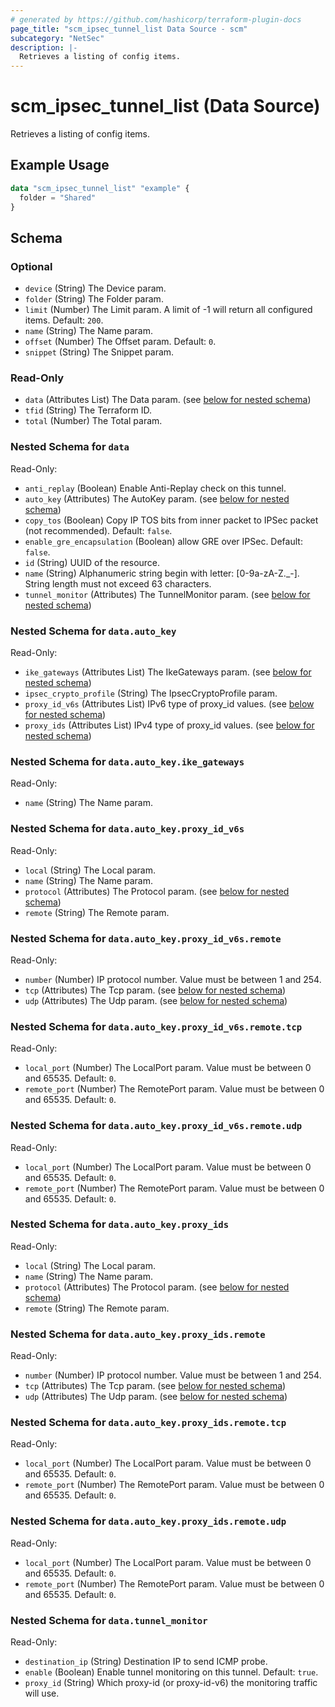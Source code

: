 ```yaml
---
# generated by https://github.com/hashicorp/terraform-plugin-docs
page_title: "scm_ipsec_tunnel_list Data Source - scm"
subcategory: "NetSec"
description: |-
  Retrieves a listing of config items.
---
```


# scm_ipsec_tunnel_list (Data Source)

Retrieves a listing of config items.

## Example Usage

```terraform
data "scm_ipsec_tunnel_list" "example" {
  folder = "Shared"
}
```

<!-- schema generated by tfplugindocs -->
## Schema

### Optional

- `device` (String) The Device param.
- `folder` (String) The Folder param.
- `limit` (Number) The Limit param. A limit of -1 will return all configured items. Default: `200`.
- `name` (String) The Name param.
- `offset` (Number) The Offset param. Default: `0`.
- `snippet` (String) The Snippet param.

### Read-Only

- `data` (Attributes List) The Data param. (see [below for nested schema](#nestedatt--data))
- `tfid` (String) The Terraform ID.
- `total` (Number) The Total param.

<a id="nestedatt--data"></a>
### Nested Schema for `data`

Read-Only:

- `anti_replay` (Boolean) Enable Anti-Replay check on this tunnel.
- `auto_key` (Attributes) The AutoKey param. (see [below for nested schema](#nestedatt--data--auto_key))
- `copy_tos` (Boolean) Copy IP TOS bits from inner packet to IPSec packet (not recommended). Default: `false`.
- `enable_gre_encapsulation` (Boolean) allow GRE over IPSec. Default: `false`.
- `id` (String) UUID of the resource.
- `name` (String) Alphanumeric string begin with letter: [0-9a-zA-Z._-]. String length must not exceed 63 characters.
- `tunnel_monitor` (Attributes) The TunnelMonitor param. (see [below for nested schema](#nestedatt--data--tunnel_monitor))

<a id="nestedatt--data--auto_key"></a>
### Nested Schema for `data.auto_key`

Read-Only:

- `ike_gateways` (Attributes List) The IkeGateways param. (see [below for nested schema](#nestedatt--data--auto_key--ike_gateways))
- `ipsec_crypto_profile` (String) The IpsecCryptoProfile param.
- `proxy_id_v6s` (Attributes List) IPv6 type of proxy_id values. (see [below for nested schema](#nestedatt--data--auto_key--proxy_id_v6s))
- `proxy_ids` (Attributes List) IPv4 type of proxy_id values. (see [below for nested schema](#nestedatt--data--auto_key--proxy_ids))

<a id="nestedatt--data--auto_key--ike_gateways"></a>
### Nested Schema for `data.auto_key.ike_gateways`

Read-Only:

- `name` (String) The Name param.


<a id="nestedatt--data--auto_key--proxy_id_v6s"></a>
### Nested Schema for `data.auto_key.proxy_id_v6s`

Read-Only:

- `local` (String) The Local param.
- `name` (String) The Name param.
- `protocol` (Attributes) The Protocol param. (see [below for nested schema](#nestedatt--data--auto_key--proxy_id_v6s--protocol))
- `remote` (String) The Remote param.

<a id="nestedatt--data--auto_key--proxy_id_v6s--protocol"></a>
### Nested Schema for `data.auto_key.proxy_id_v6s.remote`

Read-Only:

- `number` (Number) IP protocol number. Value must be between 1 and 254.
- `tcp` (Attributes) The Tcp param. (see [below for nested schema](#nestedatt--data--auto_key--proxy_id_v6s--remote--tcp))
- `udp` (Attributes) The Udp param. (see [below for nested schema](#nestedatt--data--auto_key--proxy_id_v6s--remote--udp))

<a id="nestedatt--data--auto_key--proxy_id_v6s--remote--tcp"></a>
### Nested Schema for `data.auto_key.proxy_id_v6s.remote.tcp`

Read-Only:

- `local_port` (Number) The LocalPort param. Value must be between 0 and 65535. Default: `0`.
- `remote_port` (Number) The RemotePort param. Value must be between 0 and 65535. Default: `0`.


<a id="nestedatt--data--auto_key--proxy_id_v6s--remote--udp"></a>
### Nested Schema for `data.auto_key.proxy_id_v6s.remote.udp`

Read-Only:

- `local_port` (Number) The LocalPort param. Value must be between 0 and 65535. Default: `0`.
- `remote_port` (Number) The RemotePort param. Value must be between 0 and 65535. Default: `0`.




<a id="nestedatt--data--auto_key--proxy_ids"></a>
### Nested Schema for `data.auto_key.proxy_ids`

Read-Only:

- `local` (String) The Local param.
- `name` (String) The Name param.
- `protocol` (Attributes) The Protocol param. (see [below for nested schema](#nestedatt--data--auto_key--proxy_ids--protocol))
- `remote` (String) The Remote param.

<a id="nestedatt--data--auto_key--proxy_ids--protocol"></a>
### Nested Schema for `data.auto_key.proxy_ids.remote`

Read-Only:

- `number` (Number) IP protocol number. Value must be between 1 and 254.
- `tcp` (Attributes) The Tcp param. (see [below for nested schema](#nestedatt--data--auto_key--proxy_ids--remote--tcp))
- `udp` (Attributes) The Udp param. (see [below for nested schema](#nestedatt--data--auto_key--proxy_ids--remote--udp))

<a id="nestedatt--data--auto_key--proxy_ids--remote--tcp"></a>
### Nested Schema for `data.auto_key.proxy_ids.remote.tcp`

Read-Only:

- `local_port` (Number) The LocalPort param. Value must be between 0 and 65535. Default: `0`.
- `remote_port` (Number) The RemotePort param. Value must be between 0 and 65535. Default: `0`.


<a id="nestedatt--data--auto_key--proxy_ids--remote--udp"></a>
### Nested Schema for `data.auto_key.proxy_ids.remote.udp`

Read-Only:

- `local_port` (Number) The LocalPort param. Value must be between 0 and 65535. Default: `0`.
- `remote_port` (Number) The RemotePort param. Value must be between 0 and 65535. Default: `0`.





<a id="nestedatt--data--tunnel_monitor"></a>
### Nested Schema for `data.tunnel_monitor`

Read-Only:

- `destination_ip` (String) Destination IP to send ICMP probe.
- `enable` (Boolean) Enable tunnel monitoring on this tunnel. Default: `true`.
- `proxy_id` (String) Which proxy-id (or proxy-id-v6) the monitoring traffic will use.
